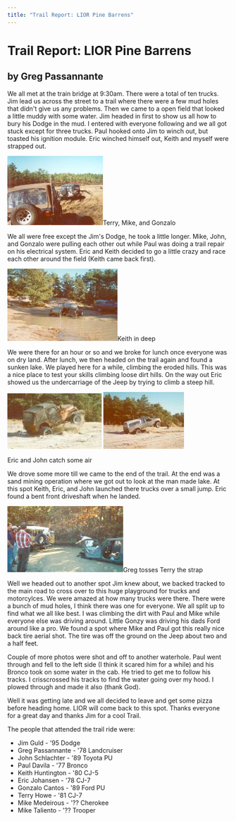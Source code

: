 ```yaml
---
title: "Trail Report: LIOR Pine Barrens"
---
```

# Trail Report: LIOR Pine Barrens

## by Greg Passannante

We all met at the train bridge at 9:30am. There were a total of ten trucks. Jim lead us across the street to a trail where there were a few mud holes that didn't give us any problems. Then we came to a open field that looked a little muddy with some water. Jim headed in first to show us all how to bury his Dodge in the mud. I entered with everyone following and we all got stuck except for three trucks. Paul hooked onto Jim to winch out, but toasted his ignition module. Eric winched himself out, Keith and myself were strapped out. 

![](/img/terry/trail/lior5.jpg)Terry, Mike, and Gonzalo 

We all were free except the Jim's Dodge, he took a little longer. Mike, John, and Gonzalo were pulling each other out while Paul was doing a trail repair on his electrical system. Eric and Keith decided to go a little crazy and race each other around the field (Keith came back first). 

![](/img/terry/trail/lior1.jpg)Keith in deep 

We were there for an hour or so and we broke for lunch once everyone was on dry land. After lunch, we then headed on the trail again and found a sunken lake. We played here for a while, climbing the eroded hills. This was a nice place to test your skills climbing loose dirt hills. On the way out Eric showed us the undercarriage of the Jeep by trying to climb a steep hill. 

![](/img/terry/trail/lior2.jpg) ![](/img/terry/trail/lior3.jpg)

Eric and John catch some air 

We drove some more till we came to the end of the trail. At the end was a sand mining operation where we got out to look at the man made lake. At this spot Keith, Eric, and John launched there trucks over a small jump. Eric found a bent front driveshaft when he landed. 

![](/img/terry/trail/lior6.jpg)Greg tosses Terry the strap 

Well we headed out to another spot Jim knew about, we backed tracked to the main road to cross over to this huge playground for trucks and motorcylces. We were amazed at how many trucks were there. There were a bunch of mud holes, I think there was one for everyone. We all split up to find what we all like best. I was climbing the dirt with Paul and Mike while everyone else was driving around. Little Gonzy was driving his dads Ford around like a pro. We found a spot where Mike and Paul got this really nice back tire aerial shot. The tire was off the ground on the Jeep about two and a half feet. 

Couple of more photos were shot and off to another waterhole. Paul went through and fell to the left side (I think it scared him for a while) and his Bronco took on some water in the cab. He tried to get me to follow his tracks. I crisscrossed his tracks to find the water going over my hood. I plowed through and made it also (thank God). 

Well it was getting late and we all decided to leave and get some pizza before heading home. LIOR will come back to this spot. Thanks everyone for a great day and thanks Jim for a cool Trail. 

The people that attended the trail ride were: 

  * Jim Guld - '95 Dodge
  * Greg Passannante - '78 Landcruiser 
  * John Schlachter - '89 Toyota PU
  * Paul Davila - '77 Bronco 
  * Keith Huntington - '80 CJ-5
  * Eric Johansen - '78 CJ-7 
  * Gonzalo Cantos - '89 Ford PU
  * Terry Howe - '81 CJ-7 
  * Mike Medeirous - '?? Cherokee
  * Mike Taliento - '?? Trooper